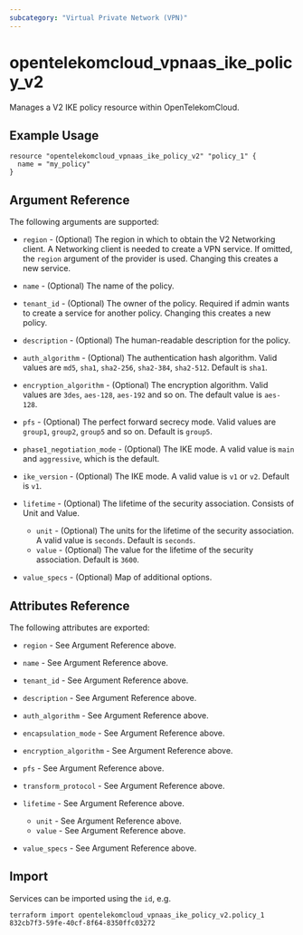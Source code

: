 ```yaml
---
subcategory: "Virtual Private Network (VPN)"
---
```


# opentelekomcloud_vpnaas_ike_policy_v2

Manages a V2 IKE policy resource within OpenTelekomCloud.

## Example Usage

```hcl
resource "opentelekomcloud_vpnaas_ike_policy_v2" "policy_1" {
  name = "my_policy"
}
```

## Argument Reference

The following arguments are supported:

* `region` - (Optional) The region in which to obtain the V2 Networking client.
  A Networking client is needed to create a VPN service. If omitted, the
  `region` argument of the provider is used. Changing this creates a new service.

* `name` - (Optional) The name of the policy.

* `tenant_id` - (Optional) The owner of the policy. Required if admin wants to
  create a service for another policy. Changing this creates a new policy.

* `description` - (Optional) The human-readable description for the policy.

* `auth_algorithm` - (Optional) The authentication hash algorithm. Valid values are `md5`,
  `sha1`, `sha2-256`, `sha2-384`, `sha2-512`. Default is `sha1`.

* `encryption_algorithm` - (Optional) The encryption algorithm. Valid values are `3des`, `aes-128`, `aes-192` and so on.
  The default value is `aes-128`.

* `pfs` - (Optional) The perfect forward secrecy mode. Valid values are `group1`, `group2`, `group5` and so on.
  Default is `group5`.

* `phase1_negotiation_mode` - (Optional) The IKE mode. A valid value is `main` and `aggressive`, which is the default.

* `ike_version` - (Optional) The IKE mode. A valid value is `v1` or `v2`. Default is `v1`.

* `lifetime` - (Optional) The lifetime of the security association. Consists of Unit and Value.
  * `unit` - (Optional) The units for the lifetime of the security association. A valid value is `seconds`. Default is `seconds`.
  * `value` - (Optional) The value for the lifetime of the security association. Default is `3600`.

* `value_specs` - (Optional) Map of additional options.

## Attributes Reference

The following attributes are exported:

* `region` - See Argument Reference above.

* `name` - See Argument Reference above.

* `tenant_id` - See Argument Reference above.

* `description` - See Argument Reference above.

* `auth_algorithm` - See Argument Reference above.

* `encapsulation_mode` - See Argument Reference above.

* `encryption_algorithm` - See Argument Reference above.

* `pfs` - See Argument Reference above.

* `transform_protocol` - See Argument Reference above.

* `lifetime` - See Argument Reference above.
  * `unit` - See Argument Reference above.
  * `value` - See Argument Reference above.

* `value_specs` - See Argument Reference above.

## Import

Services can be imported using the `id`, e.g.

```
terraform import opentelekomcloud_vpnaas_ike_policy_v2.policy_1 832cb7f3-59fe-40cf-8f64-8350ffc03272
```
